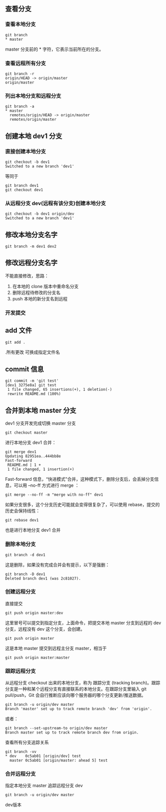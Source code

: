 ## 查看分支

### 查看本地分支

```
git branch
* master
```

master 分支前的 \* 字符，它表示当前所在的分支。

### 查看远程所有分支

```
git branch -r
origin/HEAD -> origin/master
origin/master
```

### 列出本地分支和远程分支

```
git branch -a
* master
  remotes/origin/HEAD -> origin/master
  remotes/origin/master
```

## 创建本地 dev1 分支

### 直接创建本地分支

```
git checkout -b dev1
Switched to a new branch 'dev1'
```

等同于

```
git branch dev1
git checkout dev1
```

### 从远程分支 dev(远程有该分支)创建本地分支

```
git checkout -b dev1 origin/dev
Switched to a new branch 'dev1'
```

## 修改本地分支名字

```
git branch -m dev1 dev2
```

## 修改远程分支名字

不能直接修改，思路：

1. 在本地的 clone 版本中重命名分支
2. 删除远程待修改的分支名
3. push 本地的新分支名到远程

### 开发提交

## add 文件

```
git add .
```

.所有更改 可换成指定文件名

## commit 信息

```
git commit -m 'git test'
[dev1 3275e8a] git test
 1 file changed, 65 insertions(+), 1 deletion(-)
 rewrite README.md (100%)
```

## 合并到本地 master 分支

dev1 分支开发完成切换 master 分支

```
git checkout master
```

进行本地分支 dev1 合并：

```
git merge dev1
Updating 82951ea..444bb8e
Fast-forward
 README.md | 1 +
 1 file changed, 1 insertion(+)
```

Fast-forward 信息，“快进模式”合并，这种模式下，删除分支后，会丢掉分支信息，可以用 –no-ff 方式进行 merge ：

```
git merge --no-ff -m "merge with no-ff" dev1
```

如果分支很多，这个分支历史可能就会变得很复杂了，可以使用 rebase，提交的历史会保持线性：

```
git rebase dev1
```

也是进行本地分支 dev1 合并

### 删除本地分支

```
git branch -d dev1
```

这是删除，如果没有完成合并会有提示，以下是强删：

```
git branch -D dev1
Deleted branch dev1 (was 2c81027).
```

### 创建远程分支

直接提交

```
git push origin master:dev
```

这里冒号可以提交到指定分支，上面命令，把提交本地 master 分支到远程的 dev 分支，远程没有 dev 这个分支，会创建。

```
git push origin master
```

这是本地 master 提交到远程主分支 master，相当于

```
git push origin master:master
```

### 跟踪远程分支

从远程分支 checkout 出来的本地分支，称为 跟踪分支 (tracking branch)。跟踪分支是一种和某个远程分支有直接联系的本地分支。在跟踪分支里输入 git pull/push，Git 会自行推断应该向哪个服务器的哪个分支更新/推送数据。

```
git branch -u origin/dev master
Branch 'master' set up to track remote branch 'dev' from 'origin'.
```

或者：

```
git branch --set-upstream-to origin/dev master
Branch master set up to track remote branch dev from origin.
```

查看所有分支追踪关系

```
git branch -vv
* dev    0c5ab01 [origin/dev] test
  master 0c5ab01 [origin/master: ahead 5] test
```

### 合并远程分支

指定本地分支 master 追踪远程分支 dev

```
git branch -u origin/dev master
```
dev版本